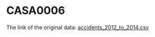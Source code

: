 # CASA0006
The link of the original data: [accidents_2012_to_2014.csv](https://www.kaggle.com/daveianhickey/2000-16-traffic-flow-england-scotland-wales/settings?select=accidents_2012_to_2014.csv)
